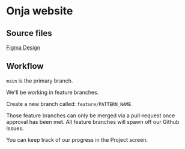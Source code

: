 # Onja website

## Source files

[Figma Design](https://www.figma.com/file/WukFhRHXNARUlN1sktJ6T1/Onja-Website?node-id=0%3A1)

## Workflow

`main` is the primary branch.

We'll be working in feature branches.

Create a new branch called: `feature/PATTERN_NAME`.

Those feature branches can only be merged via a pull-request once approval has been met. All feature branches will spawn off our Github Issues.

You can keep track of our progress in the Project screen.

